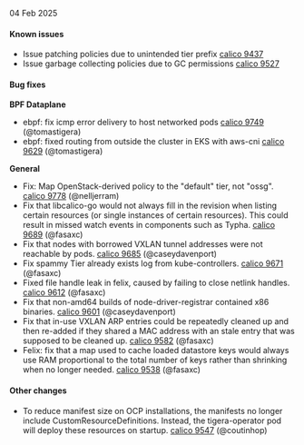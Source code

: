 04 Feb 2025

#### Known issues

- Issue patching policies due to unintended tier prefix [calico 9437](https://github.com/projectcalico/calico/issues/9437)
- Issue garbage collecting policies due to GC permissions [calico 9527](https://github.com/projectcalico/calico/issues/9527)

#### Bug fixes

**BPF Dataplane**

- ebpf: fix icmp error delivery to host networked pods [calico 9749](https://github.com/projectcalico/calico/pull/9749) (@tomastigera)
- ebpf: fixed routing from outside the cluster in EKS with aws-cni [calico 9629](https://github.com/projectcalico/calico/pull/9629) (@tomastigera)

**General**

- Fix: Map OpenStack-derived policy to the "default" tier, not "ossg". [calico 9778](https://github.com/projectcalico/calico/pull/9778) (@nelljerram)
- Fix that libcalico-go would not always fill in the revision when listing certain resources (or single instances of certain resources).  This could result in missed watch events in components such as Typha. [calico 9689](https://github.com/projectcalico/calico/pull/9689) (@fasaxc)
- Fix that nodes with borrowed VXLAN tunnel addresses were not reachable by pods. [calico 9685](https://github.com/projectcalico/calico/pull/9685) (@caseydavenport)
- Fix spammy Tier already exists log from kube-controllers. [calico 9671](https://github.com/projectcalico/calico/pull/9671) (@fasaxc)
- Fixed file handle leak in felix, caused by failing to close netlink handles. [calico 9612](https://github.com/projectcalico/calico/pull/9612) (@fasaxc)
- Fix that non-amd64 builds of node-driver-registrar contained x86 binaries. [calico 9601](https://github.com/projectcalico/calico/pull/9601) (@caseydavenport)
- Fix that in-use VXLAN ARP entries could be repeatedly cleaned up and then re-added if they shared a MAC address with an stale entry that was supposed to be cleaned up. [calico 9582](https://github.com/projectcalico/calico/pull/9582) (@fasaxc)
- Felix: fix that a map used to cache loaded datastore keys would always use RAM proportional to the total number of keys rather than shrinking when no longer needed. [calico 9538](https://github.com/projectcalico/calico/pull/9538) (@fasaxc)

#### Other changes

- To reduce manifest size on OCP installations, the manifests no longer include CustomResourceDefinitions. Instead, the tigera-operator pod will deploy these resources on startup. [calico 9547](https://github.com/projectcalico/calico/pull/9547) (@coutinhop)

